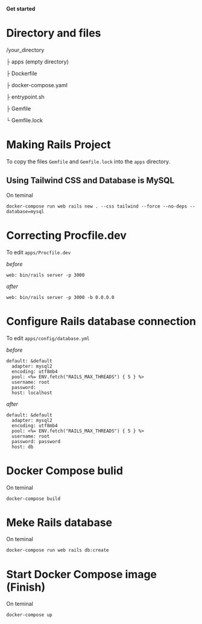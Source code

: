 **Get started**
# Directory and files
/your_directory

├ apps (empty directory)

├ Dockerfile

├ docker-compose.yaml

├ entrypoint.sh

├ Gemfile

└ Gemfile.lock
# Making Rails Project
To copy the files `Gemfile` and `Gemfile.lock` into the `apps` directory.
## Using Tailwind CSS and Database is MySQL
On teminal
```
docker-compose run web rails new . --css tailwind --force --no-deps --database=mysql
```
# Correcting Procfile.dev
To edit `apps/Procfile.dev`

*before*
```
web: bin/rails server -p 3000
```
*after*
```
web: bin/rails server -p 3000 -b 0.0.0.0
```
# Configure Rails database connection
To edit `apps/config/database.yml`

*before*
```
default: &default
  adapter: mysql2
  encoding: utf8mb4
  pool: <%= ENV.fetch("RAILS_MAX_THREADS") { 5 } %>
  username: root
  password:
  host: localhost
```
*after*
```
default: &default
  adapter: mysql2
  encoding: utf8mb4
  pool: <%= ENV.fetch("RAILS_MAX_THREADS") { 5 } %>
  username: root
  password: password
  host: db
```
# Docker Compose bulid
On teminal
```
docker-compose build
```
# Meke Rails database
On teminal
```
docker-compose run web rails db:create
```
# Start Docker Compose image (Finish)
On teminal
```
docker-compose up
```